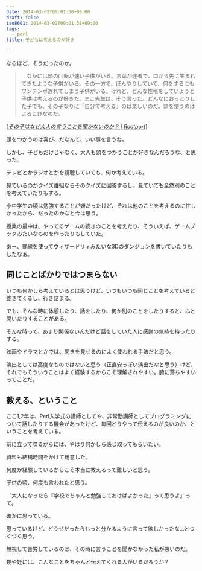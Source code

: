 ```yaml
---
date: 2014-03-02T09:01:38+09:00
draft: false
iso8601: 2014-03-02T09:01:38+09:00
tags:
  - perl
title: 子どもは考えるのが好き

---
```


<p>なるほど、そうだったのか。</p>

<blockquote cite="http://www.huffingtonpost.jp/rootport/child-adult-parenting_b_4872791.html" title="その子はなぜ大人の言うことを聞かないのか？ | Rootport" class="blockquote"><p>　なかには頭の回転が速い子供がいる。言葉が達者で、口から先に生まれてきたような子供がいる。その一方で、ぼんやりしていて、何をするにもワンテンポ遅れてしまう子供がいる。けれど、どんな性格をしていようと子供は考えるのが好きだ。まこ先生は、そう言った。どんなにおっとりした子でも、その子なりに「自分で考える」のは楽しいのだ。頭を使うのはよろこびなのだ。  </p></blockquote>

<div class="cite">[<cite><a href="http://www.huffingtonpost.jp/rootport/child-adult-parenting_b_4872791.html">その子はなぜ大人の言うことを聞かないのか？ | Rootport</a></cite>]</div>

<p>頭をつかうのは喜び、だなんて、いい事を言うね。</p>



<p>しかし、子どもだけじゃなく、大人も頭をつかうことが好きなんだろうな、と思った。</p>

<p>テレビとかラジオとかを視聴していても、何か考えている。</p>

<p>見ているのがクイズ番組ならそのクイズに回答するし、見ていても全然別のことを考えていたりもする。</p>

<p>小中学生の頃は勉強することが嫌だったけど、それは他のことを考えるのに忙しかったから、だったのかなと今は思う。</p>

<p>授業の最中は、やってるゲームの続きのことを考えたり、そういえば、ゲームブックみたいなものを作ったりもしていた。</p>

<p>あー、罫線を使ってウィザードリィみたいな3Dのダンジョンを書いていたりもしたなぁ。</p>

<h2>同じことばかりではつまらない</h2>

<p>いつも何かしら考えているとは思うけど、いつもいつも同じことを考えていると飽きてくるし、行き詰まる。</p>

<p>でも、そんな時に休憩したり、話をしたり、何か別のことをしたりすると、ふと閃いたりすることがある。</p>

<p>そんな時って、あまり関係ないんだけど話をしていた人に感謝の気持を持ったりする。</p>

<p>映画やドラマとかでは、閃きを見せるのによく使われる手法だと思う。</p>

<p>演出としては高度なものではないと思う（正直安っぽい演出だなと思う）けど、それでもそういうことはよく経験するからこそ理解されやすい。腑に落ちやすいってことだ。</p>

<h2>教える、ということ</h2>

<p>ここ1,2年は、Perl入学式の講師としてや、非常勤講師としてプログラミングについて話したりする機会があったけど、毎回どうやって伝えるのが良いのか、ということを考えている。</p>

<p>前に立って喋るからには、やはり何かしら感じ取ってもらいたい。</p>

<p>資料も結構時間をかけて用意した。</p>

<p>何度か経験しているからこそ本当に教えるって難しいと思う。</p>

<p>子供の頃、何度も言われたと思う。</p>

<p>「大人になったら『学校でちゃんと勉強しておけばよかった』って思うよ」って。</p>

<p>確かに思っている。</p>

<p>思っているけど、どうせだったらもっと分かるように言って欲しかったな…とつくづく思う。</p>

<p>無視して苦労しているのは、その時に言うことを聞かなかった私が悪いのだ。</p>

<p>甥や姪には、こんなことをちゃんと伝えてくれる人がいるだろうか？</p>
    	